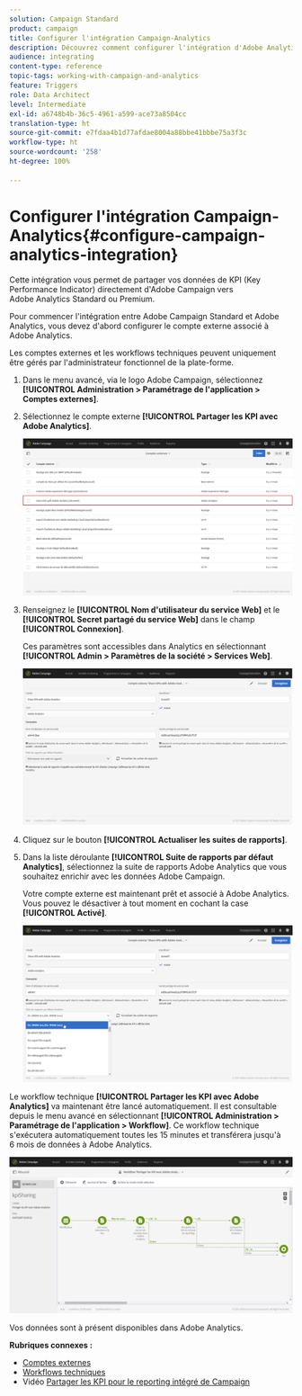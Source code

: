 ```yaml
---
solution: Campaign Standard
product: campaign
title: Configurer l'intégration Campaign-Analytics
description: Découvrez comment configurer l'intégration d'Adobe Analytics pour commencer à mesurer les performances de vos diffusions email.
audience: integrating
content-type: reference
topic-tags: working-with-campaign-and-analytics
feature: Triggers
role: Data Architect
level: Intermediate
exl-id: a6748b4b-36c5-4961-a599-ace73a8504cc
translation-type: ht
source-git-commit: e7fdaa4b1d77afdae8004a88bbe41bbbe75a3f3c
workflow-type: ht
source-wordcount: '258'
ht-degree: 100%

---
```


# Configurer l&#39;intégration Campaign-Analytics{#configure-campaign-analytics-integration}

Cette intégration vous permet de partager vos données de KPI (Key Performance Indicator) directement d&#39;Adobe Campaign vers Adobe Analytics Standard ou Premium.

Pour commencer l&#39;intégration entre Adobe Campaign Standard et Adobe Analytics, vous devez d&#39;abord configurer le compte externe associé à Adobe Analytics.

Les comptes externes et les workflows techniques peuvent uniquement être gérés par l&#39;administrateur fonctionnel de la plate-forme.

1. Dans le menu avancé, via le logo Adobe Campaign, sélectionnez **[!UICONTROL Administration > Paramétrage de l&#39;application > Comptes externes]**.
1. Sélectionnez le compte externe **[!UICONTROL Partager les KPI avec Adobe Analytics]**.

   ![](assets/analytics_2.png)

1. Renseignez le **[!UICONTROL Nom d&#39;utilisateur du service Web]** et le **[!UICONTROL Secret partagé du service Web]** dans le champ **[!UICONTROL Connexion]**.

   Ces paramètres sont accessibles dans Analytics en sélectionnant **[!UICONTROL Admin > Paramètres de la société > Services Web]**.

   ![](assets/analytics_1.png)

1. Cliquez sur le bouton **[!UICONTROL Actualiser les suites de rapports]**.
1. Dans la liste déroulante **[!UICONTROL Suite de rapports par défaut Analytics]**, sélectionnez la suite de rapports Adobe Analytics que vous souhaitez enrichir avec les données Adobe Campaign.

   Votre compte externe est maintenant prêt et associé à Adobe Analytics. Vous pouvez le désactiver à tout moment en cochant la case **[!UICONTROL Activé]**.

   ![](assets/analytics.png)

Le workflow technique **[!UICONTROL Partager les KPI avec Adobe Analytics]** va maintenant être lancé automatiquement. Il est consultable depuis le menu avancé en sélectionnant **[!UICONTROL Administration > Paramétrage de l&#39;application > Workflow]**. Ce workflow technique s&#39;exécutera automatiquement toutes les 15 minutes et transférera jusqu&#39;à 6 mois de données à Adobe Analytics.

![](assets/analytics_3.png)

Vos données sont à présent disponibles dans Adobe Analytics.

**Rubriques connexes :**

* [Comptes externes](../../administration/using/external-accounts.md)
* [Workflows techniques](../../administration/using/technical-workflows.md)
* Vidéo [Partager les KPI pour le reporting intégré de Campaign](https://helpx.adobe.com/fr/marketing-cloud/how-to/email-marketing.html)
